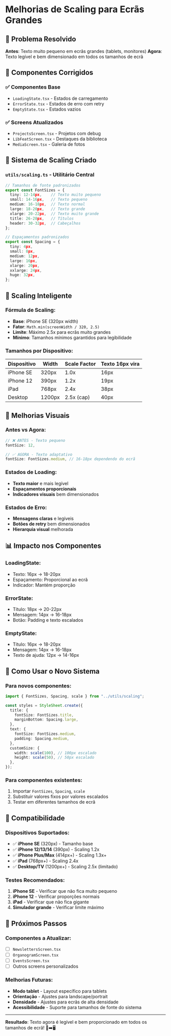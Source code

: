 # Melhorias de Scaling para Ecrãs Grandes

## 🎯 Problema Resolvido

**Antes**: Texto muito pequeno em ecrãs grandes (tablets, monitores)
**Agora**: Texto legível e bem dimensionado em todos os tamanhos de ecrã

## 🔧 Componentes Corrigidos

### ✅ Componentes Base

- `LoadingState.tsx` - Estados de carregamento
- `ErrorState.tsx` - Estados de erro com retry
- `EmptyState.tsx` - Estados vazios

### ✅ Screens Atualizados

- `ProjectsScreen.tsx` - Projetos com debug
- `LibFeatScreen.tsx` - Destaques da biblioteca
- `MediaScreen.tsx` - Galeria de fotos

## 📏 Sistema de Scaling Criado

### `utils/scaling.ts` - Utilitário Central

```typescript
// Tamanhos de fonte padronizados
export const FontSizes = {
  tiny: 12-14px,    // Texto muito pequeno
  small: 14-16px,   // Texto pequeno
  medium: 16-18px,  // Texto normal
  large: 18-20px,   // Texto grande
  xlarge: 20-22px,  // Texto muito grande
  title: 26-28px,   // Títulos
  header: 30-32px,  // Cabeçalhos
};

// Espaçamentos padronizados
export const Spacing = {
  tiny: 4px,
  small: 8px,
  medium: 12px,
  large: 16px,
  xlarge: 20px,
  xxlarge: 24px,
  huge: 32px,
};
```

## 📱 Scaling Inteligente

### Fórmula de Scaling:

- **Base**: iPhone SE (320px width)
- **Fator**: `Math.min(screenWidth / 320, 2.5)`
- **Limite**: Máximo 2.5x para ecrãs muito grandes
- **Mínimo**: Tamanhos mínimos garantidos para legibilidade

### Tamanhos por Dispositivo:

| Dispositivo | Width  | Scale Factor | Texto 16px vira |
| ----------- | ------ | ------------ | --------------- |
| iPhone SE   | 320px  | 1.0x         | 16px            |
| iPhone 12   | 390px  | 1.2x         | 19px            |
| iPad        | 768px  | 2.4x         | 38px            |
| Desktop     | 1200px | 2.5x (cap)   | 40px            |

## 🎨 Melhorias Visuais

### Antes vs Agora:

```typescript
// ❌ ANTES - Texto pequeno
fontSize: 12,

// ✅ AGORA - Texto adaptativo
fontSize: FontSizes.medium, // 16-18px dependendo do ecrã
```

### Estados de Loading:

- **Texto maior** e mais legível
- **Espaçamentos proporcionais**
- **Indicadores visuais** bem dimensionados

### Estados de Erro:

- **Mensagens claras** e legíveis
- **Botões de retry** bem dimensionados
- **Hierarquia visual** melhorada

## 📊 Impacto nos Componentes

### LoadingState:

- Texto: 16px → 18-20px
- Espaçamento: Proporcional ao ecrã
- Indicador: Mantém proporção

### ErrorState:

- Título: 18px → 20-22px
- Mensagem: 14px → 16-18px
- Botão: Padding e texto escalados

### EmptyState:

- Título: 16px → 18-20px
- Mensagem: 14px → 16-18px
- Texto de ajuda: 12px → 14-16px

## 🚀 Como Usar o Novo Sistema

### Para novos componentes:

```typescript
import { FontSizes, Spacing, scale } from "../utils/scaling";

const styles = StyleSheet.create({
  title: {
    fontSize: FontSizes.title,
    marginBottom: Spacing.large,
  },
  text: {
    fontSize: FontSizes.medium,
    padding: Spacing.medium,
  },
  customSize: {
    width: scale(100), // 100px escalado
    height: scale(50), // 50px escalado
  },
});
```

### Para componentes existentes:

1. Importar `FontSizes`, `Spacing`, `scale`
2. Substituir valores fixos por valores escalados
3. Testar em diferentes tamanhos de ecrã

## 📱 Compatibilidade

### Dispositivos Suportados:

- ✅ **iPhone SE** (320px) - Tamanho base
- ✅ **iPhone 12/13/14** (390px) - Scaling 1.2x
- ✅ **iPhone Plus/Max** (414px+) - Scaling 1.3x+
- ✅ **iPad** (768px+) - Scaling 2.4x
- ✅ **Desktop/TV** (1200px+) - Scaling 2.5x (limitado)

### Testes Recomendados:

1. **iPhone SE** - Verificar que não fica muito pequeno
2. **iPhone 12** - Verificar proporções normais
3. **iPad** - Verificar que não fica gigante
4. **Simulador grande** - Verificar limite máximo

## 🔄 Próximos Passos

### Componentes a Atualizar:

- [ ] `NewslettersScreen.tsx`
- [ ] `OrganogramScreen.tsx`
- [ ] `EventsScreen.tsx`
- [ ] Outros screens personalizados

### Melhorias Futuras:

- **Modo tablet** - Layout específico para tablets
- **Orientação** - Ajustes para landscape/portrait
- **Densidade** - Ajustes para ecrãs de alta densidade
- **Acessibilidade** - Suporte para tamanhos de fonte do sistema

---

**Resultado**: Texto agora é legível e bem proporcionado em todos os tamanhos de ecrã! 📱➡️🖥️
